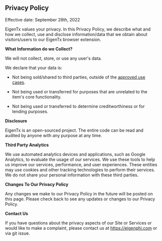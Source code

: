 ## Privacy Policy

Effective date: September 28th, 2022

EigenTx values your privacy. In this Privacy Policy, we describe what and how we collect, use and disclose information/data that we obtain about visitors/users to our EigenTx browser extension.

**What Information do we Collect?**

We will not collect, store, or use any user's data.

We declare that your data is:

- Not being sold/shared to third parties, outside of the [approved use cases](https://developer.chrome.com/docs/webstore/program_policies/#limited_use).

- Not being used or transferred for purposes that are unrelated to the item's core functionality.

- Not being used or transferred to determine creditworthiness or for lending purposes.

**Disclosure**

EigenTx is an open-sourced project. The entire code can be read and audited by anyone with any purpose at any time.

**Third Party Analytics**

We use automated analytics devices and applications, such as Google Analytics, to evaluate the usage of our services. We use these tools to help us improve our services, performance, and user experiences. These entities may use cookies and other tracking technologies to perform their services. We do not share your personal information with these third parties.

**Changes To Our Privacy Policy**

Any changes we make to our Privacy Policy in the future will be posted on this page. Please check back to see any updates or changes to our Privacy Policy.

**Contact Us**

If you have questions about the privacy aspects of our Site or Services or would like to make a complaint, please contact us at https://eigenphi.com
 or via git issue.
